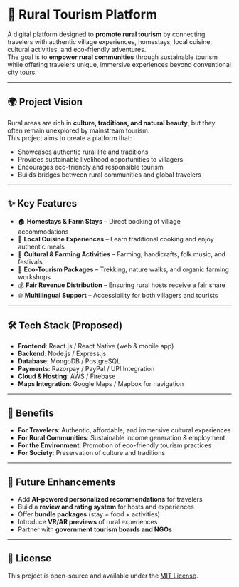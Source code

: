 # 🏡 Rural Tourism Platform

A digital platform designed to **promote rural tourism** by connecting travelers with authentic village experiences, homestays, local cuisine, cultural activities, and eco-friendly adventures.  
The goal is to **empower rural communities** through sustainable tourism while offering travelers unique, immersive experiences beyond conventional city tours.

---

## 🌍 Project Vision
Rural areas are rich in **culture, traditions, and natural beauty**, but they often remain unexplored by mainstream tourism.  
This project aims to create a platform that:
- Showcases authentic rural life and traditions  
- Provides sustainable livelihood opportunities to villagers  
- Encourages eco-friendly and responsible tourism  
- Builds bridges between rural communities and global travelers  

---

## ✨ Key Features
- 🏠 **Homestays & Farm Stays** – Direct booking of village accommodations  
- 🍲 **Local Cuisine Experiences** – Learn traditional cooking and enjoy authentic meals  
- 🌾 **Cultural & Farming Activities** – Farming, handicrafts, folk music, and festivals  
- 🌱 **Eco-Tourism Packages** – Trekking, nature walks, and organic farming workshops  
- 💰 **Fair Revenue Distribution** – Ensuring rural hosts receive a fair share  
- 🌐 **Multilingual Support** – Accessibility for both villagers and tourists  

---

## 🛠️ Tech Stack (Proposed)
- **Frontend**: React.js / React Native (web & mobile app)  
- **Backend**: Node.js / Express.js  
- **Database**: MongoDB / PostgreSQL  
- **Payments**: Razorpay / PayPal / UPI Integration  
- **Cloud & Hosting**: AWS / Firebase  
- **Maps Integration**: Google Maps / Mapbox for navigation  

---

## 🚀 Benefits
- **For Travelers**: Authentic, affordable, and immersive cultural experiences  
- **For Rural Communities**: Sustainable income generation & employment  
- **For the Environment**: Promotion of eco-friendly tourism practices  
- **For Society**: Preservation of culture and traditions  

---

## 🔮 Future Enhancements
- Add **AI-powered personalized recommendations** for travelers  
- Build a **review and rating system** for hosts and experiences  
- Offer **bundle packages** (stay + food + activities)  
- Introduce **VR/AR previews** of rural experiences  
- Partner with **government tourism boards and NGOs**  

---

## 📜 License
This project is open-source and available under the [MIT License](LICENSE).
